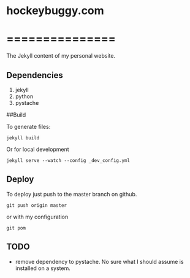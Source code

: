 # hockeybuggy.com
# ===============

The Jekyll content of my personal website.
## Dependencies

1. jekyll
2. python
3. pystache

##Build

To generate files:

    jekyll build

Or for local development

    jekyll serve --watch --config _dev_config.yml

## Deploy

To deploy just push to the master branch on github.

    git push origin master

or with my configuration

    git pom

## TODO

- remove dependency to pystache. No sure what I should assume is installed on a
  system.

